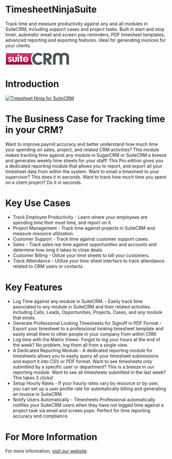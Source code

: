 # TimesheetNinjaSuite
Track time and measure productivity against any and all modules in SuiteCRM, including support cases and project tasks. Built in start and stop timer, automatic email and screen pop reminders, PDF timesheet templates, advanced reporting and exporting features. Ideal for generating invoices for your clients.

<img src="https://github.com/CRMExpertsNY/TimesheetNinjaSuite/blob/master/Docs/suitecrm_logo_large.png?raw=true" width="200">

Introduction
============
[![Timesheet Ninja for SuiteCRM](https://i.imgur.com/dFXtyi3.png?1)](https://www.youtube.com/watch?v=8EE6sxlaTNY "Timesheet Ninja for SuiteCRM")

The Business Case for Tracking time in your CRM?
============

Want to improve payroll accuracy and better understand how much time your spending on sales, project, and related CRM activities? This module makes tracking time against any module in SugarCRM or SuiteCRM a breeze and generates weekly time sheets for your staff! This Pro edition gives you a dedicated reporting module that allows you to report, and export all your timesheet data from within the system. Want to email a timesheet to your supervisor? This does it in seconds. Want to track how much time you spent on a client project? Do it in seconds.

Key Use Cases
============

- Track Employee Productivity - Learn where your employees are spending time their most time, and report on it.
- Project Management - Track time against projects in SuiteCRM and measure resource utilization.
- Customer Support - Track time against customer support cases.
- Sales - Track sales rep time against opportunities and accounts and determine how long it takes to close deals.
- Customer Billing - Utilize your time sheets to bill your customers.
- Track Attendance - Utilize your time sheet interface to track attendance related to CRM users or contacts.

Key Features
============

- Log Time against any module in SuiteCRM. - Easily track time associated to any module in SuiteCRM and their related activities. Including Calls, Leads, Opportunities, Projects, Cases, and any module that exists.
- Generate Professional Looking Timesheets for Signoff in PDF Format - Export your timesheet to a professional looking timesheet template and easily email them to other people in your company from within CRM.
- Log time with the Matrix Views- Forgot to log your hours at the end of the week? No problem, log them all from a single view.
- A Dedicated Reporting Module - A dedicated reporting module for timesheets allows you to easily query all your timesheet submissions and export it into CSV or PDF format. Want to see timesheets only submitted by a specific user or department? This is a breeze in our reporting module. Want to see all timesheets submitted in the last week? This takes 3 clicks!
- Setup Hourly Rates - If your hourly rates vary by resource or by user, you can set up a user profile rate for automatically billing and generating an invoice in SuiteCRM.
- Notify Users Automatically - Timesheets Professional automatically notifies your SuiteCRM users when they have not logged time against a project task via email and screen pops. Perfect for time reporting accuracy and compliance.

For More Information
============
For more information, [visit our website](https://crmexpertsny.com/product/timesheet-ninja-monthly/).
